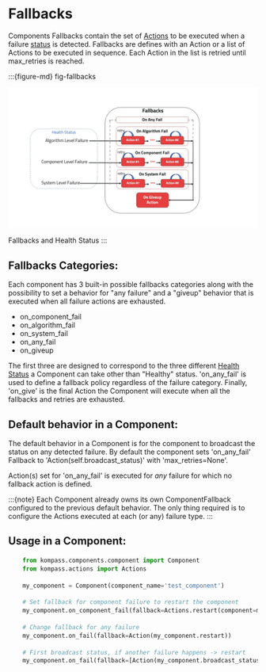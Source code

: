 # Fallbacks

 Components Fallbacks contain the set of [Actions](actions.md) to be executed when a failure [status](status.md) is detected. Fallbacks are defines with an Action or a list of Actions to be executed in sequence. Each Action in the list is retried until max_retries is reached.

:::{figure-md} fig-fallbacks

<img src="../_static/images/diagrams/fallbacks.jpg" alt="Fallbacks and Health Status" width="900px">

Fallbacks and Health Status
:::

## Fallbacks Categories:

Each component has 3 built-in possible fallbacks categories along with the possibility to set a behavior for "any failure" and a "giveup" behavior that is executed when all failure actions are exhausted.

- on_component_fail
- on_algorithm_fail
- on_system_fail
- on_any_fail
- on_giveup


The first three are designed to correspond to the three different [Health Status](status.md) a Component can take other than "Healthy" status. 'on_any_fail' is used to define a fallback policy regardless of the failure category. Finally, 'on_give' is the final Action the Component will execute when all the fallbacks and retries are exhausted.


## Default behavior in a Component:

The default behavior in a Component is for the component to broadcast the status on any detected failure. By default the component sets 'on_any_fail' Fallback to 'Action(self.broadcast_status)' with 'max_retries=None'.

Action(s) set for 'on_any_fail' is executed for *any* failure for which no fallback action is defined.

:::{note} Each Component already owns its own ComponentFallback configured to the previous default behavior. The only thing required is to configure the Actions executed at each (or any) failure type.
:::


## Usage in a Component:
```python
    from kompass.components.component import Component
    from kompass.actions import Actions

    my_component = Component(component_name='test_component')

    # Set fallback for component failure to restart the component
    my_component.on_component_fail(fallback=Actions.restart(component=my_component))

    # Change fallback for any failure
    my_component.on_fail(fallback=Action(my_component.restart))

    # First broadcast status, if another failure happens -> restart
    my_component.on_fail(fallback=[Action(my_component.broadcast_status), Action(my_component.restart)])
```
